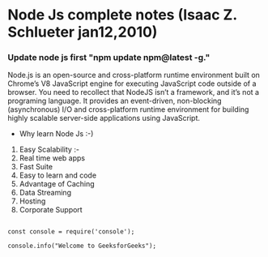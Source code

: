 # Node Js complete notes (Isaac Z. Schlueter jan12,2010)
### Update node js first "npm update npm@latest -g."
Node.js is an open-source and cross-platform runtime environment built on Chrome’s V8 JavaScript engine for executing JavaScript code outside of a browser. You need to recollect that NodeJS isn’t a framework, and it’s not a programing language. It provides an event-driven, non-blocking (asynchronous) I/O and cross-platform runtime environment for building highly scalable server-side applications using JavaScript.

* Why learn Node Js :-) <br>
1. Easy Scalability :- <br>
2. Real time web apps<br>
3. Fast Suite<br>
4. Easy to learn and code<br>
5. Advantage of Caching<br>
6. Data Streaming<br>
7. Hosting<br>
8. Corporate Support<br>

<code>
const console = require('console');
<br>console.info("Welcome to GeeksforGeeks");
</code>
